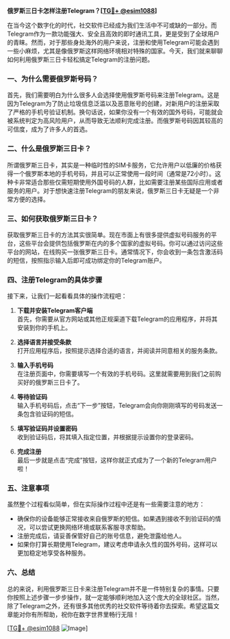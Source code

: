 **俄罗斯三日卡怎样注册Telegram？[[TG💪+ @esim1088](https://t.me/s/esim1088)]**

在当今这个数字化的时代，社交软件已经成为我们生活中不可或缺的一部分。而Telegram作为一款功能强大、安全且高效的即时通讯工具，更是受到了全球用户的青睐。然而，对于那些身处海外的用户来说，注册和使用Telegram可能会遇到一些小麻烦，尤其是像俄罗斯这样网络环境相对特殊的国家。今天，我们就来聊聊如何利用俄罗斯三日卡轻松搞定Telegram的注册问题。

### 一、为什么需要俄罗斯号码？

首先，我们需要明白为什么很多人会选择使用俄罗斯号码来注册Telegram。这是因为Telegram为了防止垃圾信息泛滥以及恶意账号的创建，对新用户的注册采取了严格的手机号验证机制。换句话说，如果你没有一个有效的国外号码，可能就会被系统判定为高风险用户，从而导致无法顺利完成注册。而俄罗斯号码因其较高的可信度，成为了许多人的首选。

### 二、什么是俄罗斯三日卡？

所谓俄罗斯三日卡，其实是一种临时性的SIM卡服务，它允许用户以低廉的价格获得一个俄罗斯本地的手机号码，并且可以正常使用一段时间（通常是72小时）。这种卡非常适合那些仅需短期使用外国号码的人群，比如需要注册某些国际应用或者服务的用户。对于想快速注册Telegram的朋友来说，俄罗斯三日卡无疑是一个非常方便的选择。

### 三、如何获取俄罗斯三日卡？

获取俄罗斯三日卡的方法其实很简单。现在市面上有很多提供虚拟号码服务的平台，这些平台会提供包括俄罗斯在内的多个国家的虚拟号码。你可以通过访问这些平台的网站，在线购买一张俄罗斯三日卡。通常情况下，你会收到一条包含激活码的短信，按照指示输入后即可成功绑定你的Telegram账户。

### 四、注册Telegram的具体步骤

接下来，让我们一起看看具体的操作流程吧：

1. **下载并安装Telegram客户端**  
   首先，你需要从官方网站或其他正规渠道下载Telegram的应用程序，并将其安装到你的手机上。

2. **选择语言并接受条款**  
   打开应用程序后，按照提示选择合适的语言，并阅读并同意相关的服务条款。

3. **输入手机号码**  
   在注册页面中，你需要填写一个有效的手机号码。这里就需要用到我们之前购买好的俄罗斯三日卡了。

4. **等待验证码**  
   输入手机号码后，点击“下一步”按钮，Telegram会向你刚刚填写的号码发送一条包含验证码的短信。

5. **填写验证码并设置密码**  
   收到验证码后，将其填入指定位置，并根据提示设置你的登录密码。

6. **完成注册**  
   最后一步就是点击“完成”按钮，这样你就正式成为了一个新的Telegram用户啦！

### 五、注意事项

虽然整个过程看似简单，但在实际操作过程中还是有一些需要注意的地方：

- 确保你的设备能够正常接收来自俄罗斯的短信。如果遇到接收不到验证码的情况，可以尝试更换网络环境或联系客服寻求帮助。
- 注册完成后，请妥善保管好自己的账号信息，避免泄露给他人。
- 如果你打算长期使用Telegram，建议考虑申请永久性的国外号码，这样可以更加稳定地享受各种服务。

### 六、总结

总的来说，利用俄罗斯三日卡来注册Telegram并不是一件特别复杂的事情。只要你按照上述步骤一步步操作，就一定能够顺利地加入这个庞大的全球社区。当然，除了Telegram之外，还有很多其他优秀的社交软件等待着你去探索。希望这篇文章能对你有所帮助，祝你在数字世界里畅行无阻！

[[TG💪+ @esim1088](https://t.me/s/esim1088) ![Image](https://i.postimg.cc/4NQfJmqS/Snipaste-2025-05-13-00-14-12.png)]